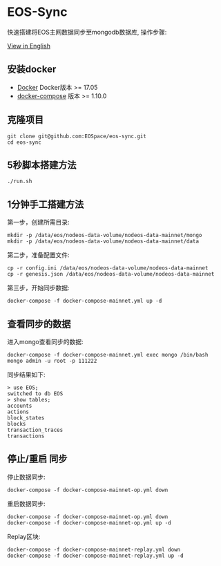 # EOS-Sync

快速搭建将EOS主网数据同步至mongodb数据库, 操作步骤:

[View in English](README.md)

## 安装docker

- [Docker](https://docs.docker.com) Docker版本 >= 17.05
- [docker-compose](https://docs.docker.com/compose/) 版本 >= 1.10.0

## 克隆项目

```
git clone git@github.com:EOSpace/eos-sync.git
cd eos-sync
```

## 5秒脚本搭建方法

```
./run.sh
```

## 1分钟手工搭建方法

第一步，创建所需目录:

```
mkdir -p /data/eos/nodeos-data-volume/nodeos-data-mainnet/mongo
mkdir -p /data/eos/nodeos-data-volume/nodeos-data-mainnet/data
```

第二步，准备配置文件:

```
cp -r config.ini /data/eos/nodeos-data-volume/nodeos-data-mainnet
cp -r genesis.json /data/eos/nodeos-data-volume/nodeos-data-mainnet
```

第三步，开始同步数据:

```
docker-compose -f docker-compose-mainnet.yml up -d
```

## 查看同步的数据

进入mongo查看同步的数据:

```
docker-compose -f docker-compose-mainnet.yml exec mongo /bin/bash
mongo admin -u root -p 111222
```

同步结果如下:

```
> use EOS;
switched to db EOS
> show tables;
accounts
actions
block_states
blocks
transaction_traces
transactions
```

## 停止/重启 同步

停止数据同步:

```
docker-compose -f docker-compose-mainnet-op.yml down
```

重启数据同步:

```
docker-compose -f docker-compose-mainnet-op.yml down
docker-compose -f docker-compose-mainnet-op.yml up -d
```

Replay区块:

```
docker-compose -f docker-compose-mainnet-replay.yml down
docker-compose -f docker-compose-mainnet-replay.yml up -d
```
